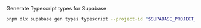 Generate Typescript types for Supabase

```bash
pnpm dlx supabase gen types typescript --project-id "$SUPABASE_PROJECT_REF" --schema public > supabase/types/supabase.ts
```